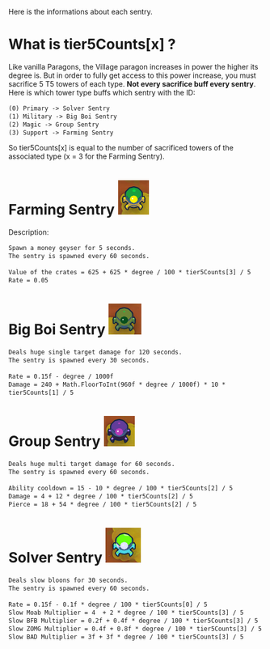 Here is the informations about each sentry.

# What is tier5Counts[x] ?
Like vanilla Paragons, the Village paragon increases in power the higher its degree is. But in order to fully get access to this power increase, you must sacrifice 5 T5 towers of each type. **Not every sacrifice buff every sentry**. Here is which tower type buffs which sentry with the ID:
```
(0) Primary -> Solver Sentry
(1) Military -> Big Boi Sentry
(2) Magic -> Group Sentry
(3) Support -> Farming Sentry
```
So tier5Counts[x] is equal to the number of sacrificed towers of the associated type (x = 3 for the Farming Sentry).

# Farming Sentry ![Farming Sentry Picture](farming_sentry.png)
Description: 
```
Spawn a money geyser for 5 seconds. 
The sentry is spawned every 60 seconds.

Value of the crates = 625 + 625 * degree / 100 * tier5Counts[3] / 5
Rate = 0.05
```

# Big Boi Sentry ![Big Boi Sentry Picture](big_boi_sentry.PNG)
```
Deals huge single target damage for 120 seconds.
The sentry is spawned every 30 seconds.

Rate = 0.15f - degree / 1000f
Damage = 240 + Math.FloorToInt(960f * degree / 1000f) * 10 * tier5Counts[1] / 5
```

# Group Sentry ![Group Picture](group_sentry.PNG)
```
Deals huge multi target damage for 60 seconds.
The sentry is spawned every 60 seconds.

Ability cooldown = 15 - 10 * degree / 100 * tier5Counts[2] / 5
Damage = 4 + 12 * degree / 100 * tier5Counts[2] / 5
Pierce = 18 + 54 * degree / 100 * tier5Counts[2] / 5
```

# Solver Sentry ![Solver Picture](solver_sentry.PNG)
```
Deals slow bloons for 30 seconds.
The sentry is spawned every 60 seconds.

Rate = 0.15f - 0.1f * degree / 100 * tier5Counts[0] / 5
Slow Moab Multiplier = 4  + 2 * degree / 100 * tier5Counts[3] / 5
Slow BFB Multiplier = 0.2f + 0.4f * degree / 100 * tier5Counts[3] / 5
Slow ZOMG Multiplier = 0.4f + 0.8f * degree / 100 * tier5Counts[3] / 5
Slow BAD Multiplier = 3f + 3f * degree / 100 * tier5Counts[3] / 5
```
